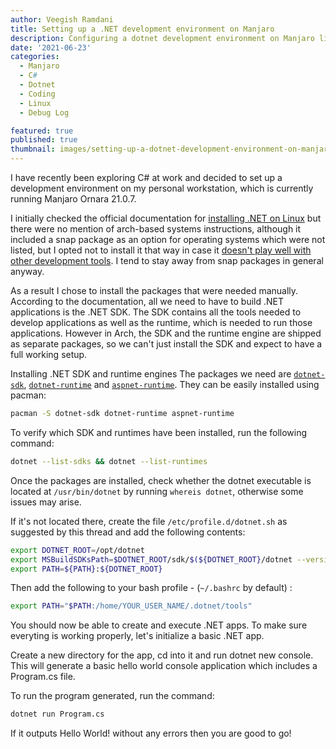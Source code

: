 ```yaml
---
author: Veegish Ramdani
title: Setting up a .NET development environment on Manjaro
description: Configuring a dotnet development environment on Manjaro linux
date: '2021-06-23'
categories:
  - Manjaro
  - C#
  - Dotnet
  - Coding
  - Linux
  - Debug Log

featured: true
published: true
thumbnail: images/setting-up-a-dotnet-development-environment-on-manjaro/thumbnail.jpg
---
```


<script>
    
    import ImageCaption from './image-caption.svelte';
</script>

I have recently been exploring C# at work and decided to set up a development environment on my personal workstation, which is currently running Manjaro Ornara 21.0.7.

I initially checked the official documentation for [installing .NET on Linux](https://docs.microsoft.com/en-us/dotnet/core/install/linux) but there were no mention of arch-based systems instructions, although it included a snap package as an option for operating systems which were not listed, but I opted not to install it that way in case it [doesn't play well with other development tools](https://github.com/OmniSharp/omnisharp-vscode/issues/3077). I tend to stay away from snap packages in general anyway.

As a result I chose to install the packages that were needed manually. According to the documentation, all we need to have to build .NET applications is the .NET SDK. The SDK contains all the tools needed to develop applications as well as the runtime, which is needed to run those applications. However in Arch, the SDK and the runtime engine are shipped as separate packages, so we can't just install the SDK and expect to have a full working setup.

Installing .NET SDK and runtime engines
The packages we need are [`dotnet-sdk`](https://archlinux.org/packages/community/x86_64/dotnet-sdk/), [`dotnet-runtime`](https://archlinux.org/packages/community/x86_64/dotnet-runtime/) and [`aspnet-runtime`](https://archlinux.org/packages/community/x86_64/aspnet-runtime/). They can be easily installed using pacman:

```bash
pacman -S dotnet-sdk dotnet-runtime aspnet-runtime
```

To verify which SDK and runtimes have been installed, run the following command:

```bash
dotnet --list-sdks && dotnet --list-runtimes
```

<ImageCaption>
  <enhanced:img class="inline-basic-image" src="/static/images/setting-up-a-dotnet-development-environment-on-manjaro/setting-up-a-dotnet-development-environment-on-manjaro-screenshot-1.png" />
</ImageCaption>

Once the packages are installed, check whether the dotnet executable is located at `/usr/bin/dotnet` by running `whereis dotnet`, otherwise some issues may arise.

If it's not located there, create the file `/etc/profile.d/dotnet.sh` as suggested by this thread and add the following contents:

```bash
export DOTNET_ROOT=/opt/dotnet
export MSBuildSDKsPath=$DOTNET_ROOT/sdk/$(${DOTNET_ROOT}/dotnet --version)/Sdks
export PATH=${PATH}:${DOTNET_ROOT}
```

Then add the following to your bash profile - (`~/.bashrc` by default) :

```bash
export PATH="$PATH:/home/YOUR_USER_NAME/.dotnet/tools"
```

You should now be able to create and execute .NET apps. To make sure everyting is working properly, let's initialize a basic .NET app.

Create a new directory for the app, cd into it and run dotnet new console. This will generate a basic hello world console application which includes a Program.cs file.

To run the program generated, run the command:

```bash
dotnet run Program.cs
```

If it outputs Hello World! without any errors then you are good to go!

<ImageCaption>
  <enhanced:img class="inline-basic-image" src="/static/images/setting-up-a-dotnet-development-environment-on-manjaro/setting-up-a-dotnet-development-environment-on-manjaro-screenshot-2.png" />
</ImageCaption>
